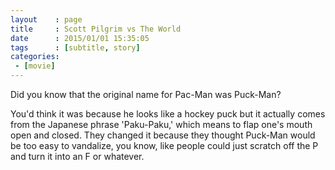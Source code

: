 ```yaml
---
layout    : page
title     : Scott Pilgrim vs The World
date      : 2015/01/01 15:35:05
tags      : [subtitle, story]
categories: 
 - [movie]
---
```


Did you know that the original name for Pac-Man was Puck-Man?

<!-- more --> 

You'd think it was because he looks like a hockey puck
but it actually comes from the Japanese phrase 'Paku-Paku,'
which means to flap one's mouth open and closed.
They changed it because they thought
Puck-Man would be too easy to vandalize,
you know, like people could just scratch off the P
and turn it into an F or whatever.
